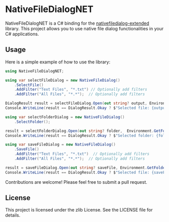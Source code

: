 # NativeFileDialogNET

NativeFileDialogNET is a C# binding for the [nativefiledialog-extended](https://github.com/btzy/nativefiledialog-extended) library. This project allows you to use native file dialog functionalities in your C# applications.

## Usage

Here is a simple example of how to use the library:

```csharp
using NativeFileDialogNET;

using var selectFileDialog = new NativeFileDialog()
    .SelectFile()
    .AddFilter("Text Files", "*.txt") // Optionally add filters
    .AddFilter("All Files", "*.*");  // Optionally add filters

DialogResult result = selectFileDialog.Open(out string? output, Environment.GetFolderPath(Environment.SpecialFolder.MyDocuments));
Console.WriteLine(result == DialogResult.Okay ? $"Selected file: {output}" : "User canceled the dialog.");

using var selectFolderDialog = new NativeFileDialog()
    .SelectFolder();

result = selectFolderDialog.Open(out string? folder,  Environment.GetFolderPath(Environment.SpecialFolder.MyDocuments));
Console.WriteLine(result == DialogResult.Okay ? $"Selected folder: {folder}" : "User canceled the dialog.");

using var saveFileDialog = new NativeFileDialog()
    .SaveFile()
    .AddFilter("Text Files", "*.txt")  // Optionally add filters
    .AddFilter("All Files", "*.*");  // Optionally add filters

result = saveFileDialog.Open(out string? saveFile, Environment.GetFolderPath(Environment.SpecialFolder.MyDocuments), "DefaultName.txt");
Console.WriteLine(result == DialogResult.Okay ? $"Selected file: {saveFile}" : "User canceled the dialog.");
```

Contributions are welcome! Please feel free to submit a pull request.

## License

This project is licensed under the zlib License. See the LICENSE file for details.
